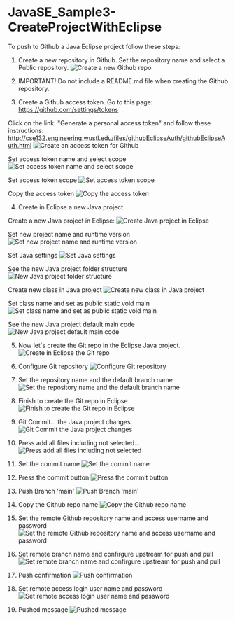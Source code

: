 # JavaSE_Sample3-CreateProjectWithEclipse


To push to Github a Java Eclipse project follow these steps:

1. Create a new repository in Github. Set the repository name and select a Public repository.
![Create a new Github repo](https://github.com/luiscoco/JavaSE_Sample3-CreateProjectWithEclipse/assets/32194879/f709f81f-a27c-4e0f-b1b8-14216daba91c)

2. IMPORTANT! Do not include a README.md file when creating the Github repository.

3. Create a Github access token. Go to this page: https://github.com/settings/tokens
   
Click on the link: "Generate a personal access token" and follow these instructions: http://cse132.engineering.wustl.edu/files/githubEclipseAuth/githubEclipseAuth.html
![Create an access token for Github](https://github.com/luiscoco/JavaSE_Sample3-CreateProjectWithEclipse/assets/32194879/d5052b17-9331-43c6-942a-0c52e03e1600)

Set access token name and select scope
![Set access token name and select scope](https://github.com/luiscoco/JavaSE_Sample3-CreateProjectWithEclipse/assets/32194879/fbb70534-dfbc-448b-8c97-c58e9e0315dc)

Set access token scope
![Set access token scope](https://github.com/luiscoco/JavaSE_Sample3-CreateProjectWithEclipse/assets/32194879/89c41013-ee36-4948-a6b7-bffa1a4b4e04)

Copy the access token
![Copy the access token](https://github.com/luiscoco/JavaSE_Sample3-CreateProjectWithEclipse/assets/32194879/ce1cc046-438f-48df-ab32-14cef8ec15b9)


4. Create in Eclipse a new Java project.

Create a new Java project in Eclipse:
![Create Java project in Eclipse](https://github.com/luiscoco/JavaSE_Sample3-CreateProjectWithEclipse/assets/32194879/81d0e947-5008-47f1-95b8-9596308a3484)

Set new project name and runtime version
![Set new project name and runtime version](https://github.com/luiscoco/JavaSE_Sample3-CreateProjectWithEclipse/assets/32194879/5315350e-b64f-4ee2-9530-91819db72da6)

Set Java settings
![Set Java settings](https://github.com/luiscoco/JavaSE_Sample3-CreateProjectWithEclipse/assets/32194879/d53fc2b1-23d4-4b03-92f3-7d10888215eb)

See the new Java project folder structure
![New Java project folder structure](https://github.com/luiscoco/JavaSE_Sample3-CreateProjectWithEclipse/assets/32194879/9313c6f2-0e0b-41b8-b050-be3837139cb2)

Create new class in Java project
![Create new class in Java project](https://github.com/luiscoco/JavaSE_Sample3-CreateProjectWithEclipse/assets/32194879/de072814-50db-4c16-8342-9bb15a3137ba)

Set class name and set as public static void main
![Set class name and set as public static void main](https://github.com/luiscoco/JavaSE_Sample3-CreateProjectWithEclipse/assets/32194879/abbfb50d-66c0-49a0-aa14-4b13da0bd755)

See the new Java project default main code
![New Java project default main code](https://github.com/luiscoco/JavaSE_Sample3-CreateProjectWithEclipse/assets/32194879/4cd684d5-11a0-4340-908a-301ea4a460c3)

5. Now let´s create the Git repo in the Eclipse Java project.
![Create in Eclipse the Git repo](https://github.com/luiscoco/JavaSE_Sample3-CreateProjectWithEclipse/assets/32194879/b1e2c52b-9253-4e0c-bde9-bebb0ca41ebf)

6. Configure Git repository
![Configure Git repository](https://github.com/luiscoco/JavaSE_Sample3-CreateProjectWithEclipse/assets/32194879/33aad70d-bb98-4df7-8505-bfd7fe316af6)

7. Set the repository name and the default branch name
![Set the repository name and the default branch name](https://github.com/luiscoco/JavaSE_Sample3-CreateProjectWithEclipse/assets/32194879/e934a879-773a-4583-b2f8-478e743ce7b1)

8. Finish to create the Git repo in Eclipse
![Finish to create the Git repo in Eclipse](https://github.com/luiscoco/JavaSE_Sample3-CreateProjectWithEclipse/assets/32194879/5a0d825a-13cb-40a7-9df3-28daf0ea9554)

9. Git Commit... the Java project changes
![Git Commit  the Java project changes](https://github.com/luiscoco/JavaSE_Sample3-CreateProjectWithEclipse/assets/32194879/508b954a-8904-4a75-b910-6d03f50e0f60)

10. Press add all files including not selected...
![Press add all files including not selected](https://github.com/luiscoco/JavaSE_Sample3-CreateProjectWithEclipse/assets/32194879/a90db96d-7e17-4870-906d-01a0ffc07d6c)

11. Set the commit name
![Set the commit name](https://github.com/luiscoco/JavaSE_Sample3-CreateProjectWithEclipse/assets/32194879/4fbce5a7-52d1-4c63-91ec-50b73edd5a0f)

12. Press the commit button
![Press the commit button](https://github.com/luiscoco/JavaSE_Sample3-CreateProjectWithEclipse/assets/32194879/c629ccdb-53aa-4503-b903-e440d02790b3)

13. Push Branch 'main'
![Push Branch 'main'](https://github.com/luiscoco/JavaSE_Sample3-CreateProjectWithEclipse/assets/32194879/21acf3cf-6b7d-44fc-a29b-3883b41b38dd)

14. Copy the Github repo name
![Copy the Github repo name](https://github.com/luiscoco/JavaSE_Sample3-CreateProjectWithEclipse/assets/32194879/c3b5ec9e-730f-4c47-9760-4ab07e805332)

15. Set the remote Github repository name and access username and password
![Set the remote Github repository name and access username and password](https://github.com/luiscoco/JavaSE_Sample3-CreateProjectWithEclipse/assets/32194879/de64fe5b-65c8-4eb8-ad23-e1bd3b7562d2)

16. Set remote branch name and confirgure upstream for push and pull
![Set remote branch name and confirgure upstream for push and pull](https://github.com/luiscoco/JavaSE_Sample3-CreateProjectWithEclipse/assets/32194879/e3022d3c-6e01-4dbe-a5ec-f471938bfe93)

17. Push confirmation
![Push confirmation](https://github.com/luiscoco/JavaSE_Sample3-CreateProjectWithEclipse/assets/32194879/e71e9e12-6958-4b25-b008-4909e8c245d5)

18. Set remote access login user name and password
![Set remote access login user name and password](https://github.com/luiscoco/JavaSE_Sample3-CreateProjectWithEclipse/assets/32194879/40e7e853-debb-43b0-b7bc-a71bde61191b)

19. Pushed message
![Pushed message](https://github.com/luiscoco/JavaSE_Sample3-CreateProjectWithEclipse/assets/32194879/4ae1a5ec-cbf9-4fe2-9583-307bf8341e15)







